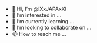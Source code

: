 - 👋 Hi, I’m @lXxJAPAxXl
- 👀 I’m interested in ...
- 🌱 I’m currently learning ...
- 💞️ I’m looking to collaborate on ...
- 📫 How to reach me ...

<!---
lXxJAPAxXl/lXxJAPAxXl is a ✨ special ✨ repository because its `README.md` (this file) appears on your GitHub profile.
You can click the Preview link to take a look at your changes.
--->
